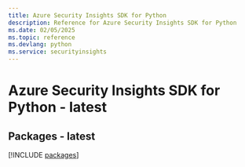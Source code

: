 ```yaml
---
title: Azure Security Insights SDK for Python
description: Reference for Azure Security Insights SDK for Python
ms.date: 02/05/2025
ms.topic: reference
ms.devlang: python
ms.service: securityinsights
---
```

# Azure Security Insights SDK for Python - latest
## Packages - latest
[!INCLUDE [packages](security-insights-index.md)]